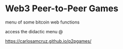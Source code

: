 # Web3 Peer-to-Peer Games
menu of some bitcoin web functions

access the didactic menu @

https://carlosamcruz.github.io/p2pgames/